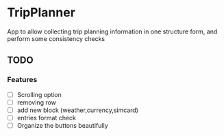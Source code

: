 # TripPlanner
App to allow collecting trip planning information in one structure form, and perform some consistency checks

## TODO
 
### Features
- [ ] Scrolling option
- [ ] removing row
- [ ] add new block (weather,currency,simcard)
- [ ] entries format check
- [ ] Organize the buttons beautifully
